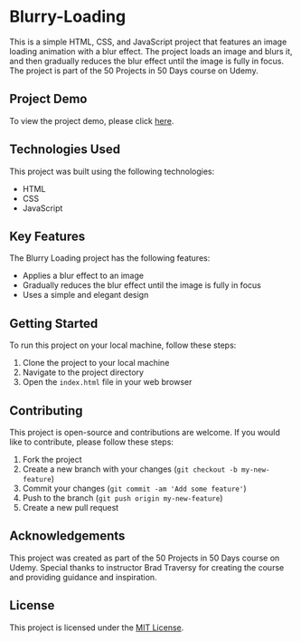 # Blurry-Loading

This is a simple HTML, CSS, and JavaScript project that features an image loading animation with a blur effect. The project loads an image and blurs it, and then gradually reduces the blur effect until the image is fully in focus. The project is part of the 50 Projects in 50 Days course on Udemy.

## Project Demo

To view the project demo, please click [here](https://50projects50days.com/projects/blurry-loading/).

## Technologies Used

This project was built using the following technologies:

- HTML
- CSS
- JavaScript

## Key Features

The Blurry Loading project has the following features:

- Applies a blur effect to an image
- Gradually reduces the blur effect until the image is fully in focus
- Uses a simple and elegant design

## Getting Started

To run this project on your local machine, follow these steps:

1. Clone the project to your local machine
2. Navigate to the project directory
3. Open the `index.html` file in your web browser

## Contributing

This project is open-source and contributions are welcome. If you would like to contribute, please follow these steps:

1. Fork the project
2. Create a new branch with your changes (`git checkout -b my-new-feature`)
3. Commit your changes (`git commit -am 'Add some feature'`)
4. Push to the branch (`git push origin my-new-feature`)
5. Create a new pull request

## Acknowledgements

This project was created as part of the 50 Projects in 50 Days course on Udemy. Special thanks to instructor Brad Traversy for creating the course and providing guidance and inspiration.

## License

This project is licensed under the [MIT License](https://opensource.org/licenses/MIT).

